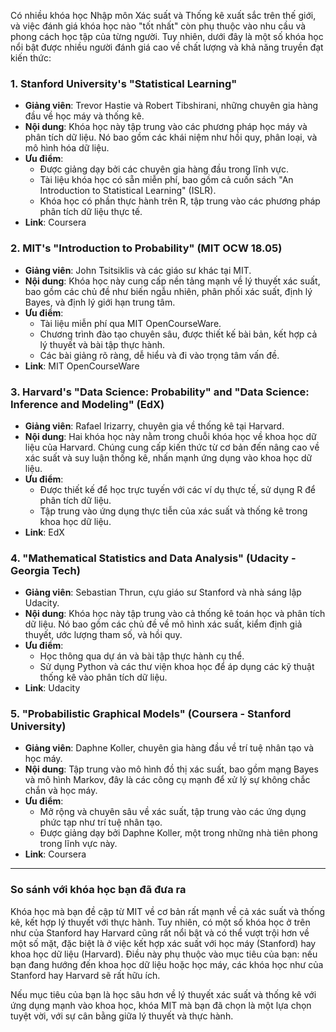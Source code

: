 Có nhiều khóa học Nhập môn Xác suất và Thống kê xuất sắc trên thế giới, và việc đánh giá khóa học nào "tốt nhất" còn phụ thuộc vào nhu cầu và phong cách học tập của từng người. Tuy nhiên, dưới đây là một số khóa học nổi bật được nhiều người đánh giá cao về chất lượng và khả năng truyền đạt kiến thức:

### 1. **Stanford University's "Statistical Learning"**
   - **Giảng viên**: Trevor Hastie và Robert Tibshirani, những chuyên gia hàng đầu về học máy và thống kê.
   - **Nội dung**: Khóa học này tập trung vào các phương pháp học máy và phân tích dữ liệu. Nó bao gồm các khái niệm như hồi quy, phân loại, và mô hình hóa dữ liệu.
   - **Ưu điểm**: 
     - Được giảng dạy bởi các chuyên gia hàng đầu trong lĩnh vực.
     - Tài liệu khóa học có sẵn miễn phí, bao gồm cả cuốn sách "An Introduction to Statistical Learning" (ISLR).
     - Khóa học có phần thực hành trên R, tập trung vào các phương pháp phân tích dữ liệu thực tế.
   - **Link**: Coursera

### 2. **MIT's "Introduction to Probability" (MIT OCW 18.05)**
   - **Giảng viên**: John Tsitsiklis và các giáo sư khác tại MIT.
   - **Nội dung**: Khóa học này cung cấp nền tảng mạnh về lý thuyết xác suất, bao gồm các chủ đề như biến ngẫu nhiên, phân phối xác suất, định lý Bayes, và định lý giới hạn trung tâm.
   - **Ưu điểm**:
     - Tài liệu miễn phí qua MIT OpenCourseWare.
     - Chương trình đào tạo chuyên sâu, được thiết kế bài bản, kết hợp cả lý thuyết và bài tập thực hành.
     - Các bài giảng rõ ràng, dễ hiểu và đi vào trọng tâm vấn đề.
   - **Link**: MIT OpenCourseWare

### 3. **Harvard's "Data Science: Probability" and "Data Science: Inference and Modeling" (EdX)**
   - **Giảng viên**: Rafael Irizarry, chuyên gia về thống kê tại Harvard.
   - **Nội dung**: Hai khóa học này nằm trong chuỗi khóa học về khoa học dữ liệu của Harvard. Chúng cung cấp kiến thức từ cơ bản đến nâng cao về xác suất và suy luận thống kê, nhấn mạnh ứng dụng vào khoa học dữ liệu.
   - **Ưu điểm**:
     - Được thiết kế để học trực tuyến với các ví dụ thực tế, sử dụng R để phân tích dữ liệu.
     - Tập trung vào ứng dụng thực tiễn của xác suất và thống kê trong khoa học dữ liệu.
   - **Link**: EdX

### 4. **"Mathematical Statistics and Data Analysis" (Udacity - Georgia Tech)**
   - **Giảng viên**: Sebastian Thrun, cựu giáo sư Stanford và nhà sáng lập Udacity.
   - **Nội dung**: Khóa học này tập trung vào cả thống kê toán học và phân tích dữ liệu. Nó bao gồm các chủ đề về mô hình xác suất, kiểm định giả thuyết, ước lượng tham số, và hồi quy.
   - **Ưu điểm**:
     - Học thông qua dự án và bài tập thực hành cụ thể.
     - Sử dụng Python và các thư viện khoa học để áp dụng các kỹ thuật thống kê vào phân tích dữ liệu.
   - **Link**: Udacity

### 5. **"Probabilistic Graphical Models" (Coursera - Stanford University)**
   - **Giảng viên**: Daphne Koller, chuyên gia hàng đầu về trí tuệ nhân tạo và học máy.
   - **Nội dung**: Tập trung vào mô hình đồ thị xác suất, bao gồm mạng Bayes và mô hình Markov, đây là các công cụ mạnh để xử lý sự không chắc chắn và học máy.
   - **Ưu điểm**:
     - Mở rộng và chuyên sâu về xác suất, tập trung vào các ứng dụng phức tạp như trí tuệ nhân tạo.
     - Được giảng dạy bởi Daphne Koller, một trong những nhà tiên phong trong lĩnh vực này.
   - **Link**: Coursera

---

### **So sánh với khóa học bạn đã đưa ra**
Khóa học mà bạn đề cập từ MIT về cơ bản rất mạnh về cả xác suất và thống kê, kết hợp lý thuyết với thực hành. Tuy nhiên, có một số khóa học ở trên như của Stanford hay Harvard cũng rất nổi bật và có thể vượt trội hơn về một số mặt, đặc biệt là ở việc kết hợp xác suất với học máy (Stanford) hay khoa học dữ liệu (Harvard). Điều này phụ thuộc vào mục tiêu của bạn: nếu bạn đang hướng đến khoa học dữ liệu hoặc học máy, các khóa học như của Stanford hay Harvard sẽ rất hữu ích.

Nếu mục tiêu của bạn là học sâu hơn về lý thuyết xác suất và thống kê với ứng dụng mạnh vào khoa học, khóa MIT mà bạn đã chọn là một lựa chọn tuyệt vời, với sự cân bằng giữa lý thuyết và thực hành.